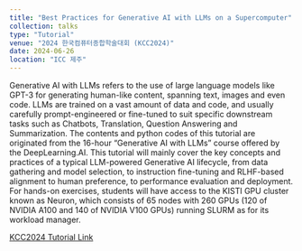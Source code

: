 ```yaml
---
title: "Best Practices for Generative AI with LLMs on a Supercomputer"
collection: talks
type: "Tutorial"
venue: "2024 한국컴퓨터종합학술대회 (KCC2024)"
date: 2024-06-26
location: "ICC 제주"
---
```


Generative AI with LLMs refers to the use of large language models like GPT-3 for generating human-like content, spanning text, images and even code. LLMs are trained on a vast amount of data and code, and usually carefully prompt-engineered or fine-tuned to suit specific downstream tasks such as Chatbots, Translation, Question Answering and Summarization. The contents and python codes of this tutorial are originated from the 16-hour “Generative AI with LLMs” course offered by the DeepLearning.AI. This tutorial will mainly cover the key concepts and practices of a typical LLM-powered Generative AI lifecycle, from data gathering and model selection, to instruction fine-tuning and RLHF-based alignment to human preference, to performance evaluation and deployment. For hands-on exercises, students will have access to the KISTI GPU cluster known as Neuron, which consists of 65 nodes with 260 GPUs (120 of NVIDIA A100 and 140 of NVIDIA V100 GPUs) running SLURM as for its workload manager.

[KCC2024 Tutorial Link](https://www.kiise.or.kr/conference/main/getContent.do?CC=KCC&CS=2024&PARENT_ID=011500&content_no=2011)
